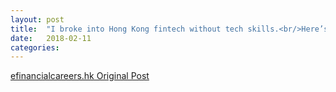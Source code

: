 ```yaml
---
layout: post
title:  "I broke into Hong Kong fintech without tech skills.<br/>Here’s how you could too"
date:   2018-02-11
categories:
---
```


[efinancialcareers.hk Original Post](https://news.efinancialcareers.com/hk-en/308062/broke-into-hong-kong-fintech/)

